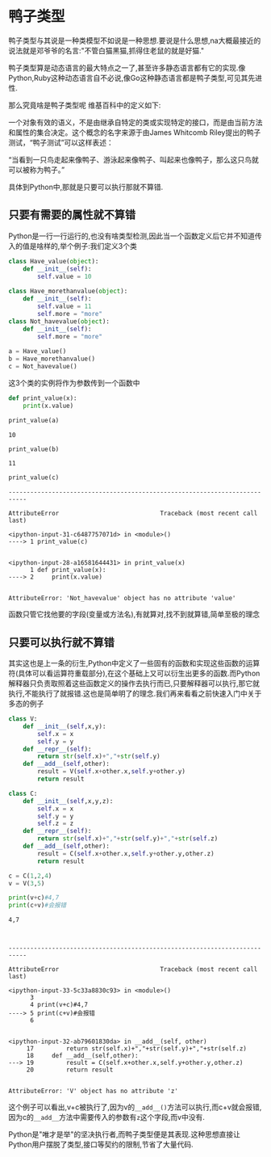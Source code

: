 
# 鸭子类型

鸭子类型与其说是一种类模型不如说是一种思想.要说是什么思想,na大概最接近的说法就是邓爷爷的名言:"不管白猫黑猫,抓得住老鼠的就是好猫."

鸭子类型算是动态语言的最大特点之一了,甚至许多静态语言都有它的实现.像Python,Ruby这种动态语言自不必说,像Go这种静态语言都是鸭子类型,可见其先进性.

那么究竟啥是鸭子类型呢
维基百科中的定义如下:

一个对象有效的语义，不是由继承自特定的类或实现特定的接口，而是由当前方法和属性的集合决定。这个概念的名字来源于由James Whitcomb Riley提出的鸭子测试，“鸭子测试”可以这样表述：

“当看到一只鸟走起来像鸭子、游泳起来像鸭子、叫起来也像鸭子，那么这只鸟就可以被称为鸭子。”

具体到Python中,那就是只要可以执行那就不算错.


## 只要有需要的属性就不算错

Python是一行一行运行的,也没有啥类型检测,因此当一个函数定义后它并不知道传入的值是啥样的,举个例子:我们定义3个类


```python
class Have_value(object):
    def __init__(self):
        self.value = 10
        
class Have_morethanvalue(object):
    def __init__(self):
        self.value = 11
        self.more = "more"
class Not_havevalue(object):
    def __init__(self):
        self.more = "more"
        
a = Have_value()
b = Have_morethanvalue()
c = Not_havevalue()
```

这3个类的实例将作为参数传到一个函数中


```python
def print_value(x):
    print(x.value)
```


```python
print_value(a)
```

    10



```python
print_value(b)
```

    11



```python
print_value(c)
```


    ---------------------------------------------------------------------------

    AttributeError                            Traceback (most recent call last)

    <ipython-input-31-c6487757071d> in <module>()
    ----> 1 print_value(c)
    

    <ipython-input-28-a16581644431> in print_value(x)
          1 def print_value(x):
    ----> 2     print(x.value)
    

    AttributeError: 'Not_havevalue' object has no attribute 'value'


 函数只管它找他要的字段(变量或方法名),有就算对,找不到就算错,简单至极的理念

## 只要可以执行就不算错

其实这也是上一条的衍生,Python中定义了一些固有的函数和实现这些函数的运算符(具体可以看运算符重载部分),在这个基础上又可以衍生出更多的函数.而Python解释器只负责取照着这些函数定义的操作去执行而已,只要解释器可以执行,那它就执行,不能执行了就报错.这也是简单明了的理念.我们再来看看之前快速入门中关于多态的例子



```python
class V:
    def __init__(self,x,y):
        self.x = x
        self.y = y
    def __repr__(self):
        return str(self.x)+","+str(self.y)
    def __add__(self,other):
        result = V(self.x+other.x,self.y+other.y)
        return result

class C:
    def __init__(self,x,y,z):
        self.x = x
        self.y = y
        self.z = z
    def __repr__(self):
        return str(self.x)+","+str(self.y)+","+str(self.z)
    def __add__(self,other):
        result = C(self.x+other.x,self.y+other.y,other.z)
        return result

```


```python
c = C(1,2,4)
v = V(3,5)

print(v+c)#4,7
print(c+v)#会报错


```

    4,7



    ---------------------------------------------------------------------------

    AttributeError                            Traceback (most recent call last)

    <ipython-input-33-5c33a8830c93> in <module>()
          3 
          4 print(v+c)#4,7
    ----> 5 print(c+v)#会报错
          6 


    <ipython-input-32-ab79601830da> in __add__(self, other)
         17         return str(self.x)+","+str(self.y)+","+str(self.z)
         18     def __add__(self,other):
    ---> 19         result = C(self.x+other.x,self.y+other.y,other.z)
         20         return result


    AttributeError: 'V' object has no attribute 'z'


这个例子可以看出,v+c被执行了,因为v的`__add__()`方法可以执行,而c+v就会报错,因为c的`__add__`方法中需要传入的参数有`z`这个字段,而v中没有.

Python是"唯才是举"的坚决执行者,而鸭子类型便是其表现.这种思想直接让Python用户摆脱了类型,接口等契约的限制,节省了大量代码.
